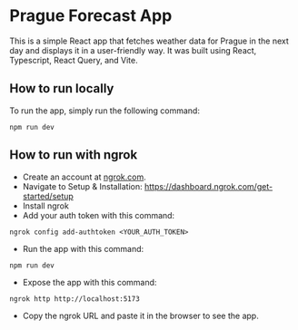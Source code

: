 # Prague Forecast App

This is a simple React app that fetches weather data for Prague in the next day and displays it in a user-friendly way.
It was built using React, Typescript, React Query, and Vite.

## How to run locally
To run the app, simply run the following command:
```
npm run dev
```

## How to run with ngrok
- Create an account at [ngrok.com](https://ngrok.com).
- Navigate to Setup & Installation: https://dashboard.ngrok.com/get-started/setup
- Install ngrok
- Add your auth token with this command:
```
ngrok config add-authtoken <YOUR_AUTH_TOKEN>
``` 
- Run the app with this command:
```
npm run dev
```
- Expose the app with this command:
```
ngrok http http://localhost:5173
```
- Copy the ngrok URL and paste it in the browser to see the app.
